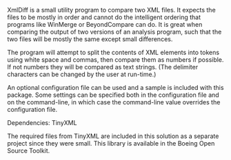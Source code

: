 XmlDiff is a small utility program to compare two XML files.  It expects the
files to be mostly in order and cannot do the intelligent ordering that programs
like WinMerge or BeyondCompare can do.  It is great when comparing the output
of two versions of an analysis program, such that the two files will be mostly
the same except small differences.

The program will attempt to split the contents of XML elements into tokens
using white space and commas, then compare them as numbers if possible. If
not numbers they will be compared as text strings. (The delimiter characters
can be changed by the user at run-time.)

An optional configuration file can be used and a sample is included with this
package. Some settings can be specified both in the configuration file and
on the command-line, in which case the command-line value overrides the
configuration file.


Dependencies: TinyXML

The required files from TinyXML are included in this solution as a separate
project since they were small.  This library is available in the Boeing Open
Source Toolkit.
